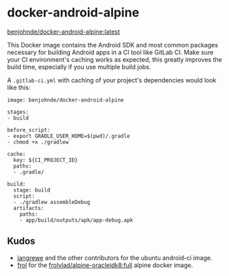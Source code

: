 # docker-android-alpine

[benjohnde/docker-android-alpine:latest](https://hub.docker.com/r/benjohnde/docker-android-alpine)

This Docker image contains the Android SDK and most common packages necessary for building Android apps in a CI tool like GitLab CI. Make sure your CI environment's caching works as expected, this greatly improves the build time, especially if you use multiple build jobs.

A `.gitlab-ci.yml` with caching of your project's dependencies would look like this:

```
image: benjohnde/docker-android-alpine

stages:
- build

before_script:
- export GRADLE_USER_HOME=$(pwd)/.gradle
- chmod +x ./gradlew

cache:
  key: ${CI_PROJECT_ID}
  paths:
  - .gradle/

build:
  stage: build
  script:
  - ./gradlew assembleDebug
  artifacts:
    paths:
    - app/build/outputs/apk/app-debug.apk
```

## Kudos

- [jangrewe](https://github.com/jangrewe) and the other contributors for the ubuntu android-ci image.
- [frol](https://github.com/frol) for the [frolvlad/alpine-oraclejdk8:full](https://github.com/frol/docker-alpine-oraclejdk8) alpine docker image.
